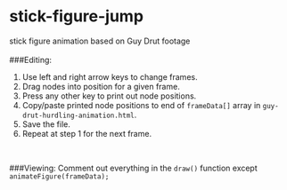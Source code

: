 # stick-figure-jump
stick figure animation based on Guy Drut footage
<br>
<br>
###Editing:
1. Use left and right arrow keys to change frames.<br>
2. Drag nodes into position for a given frame.<br>
3. Press any other key to print out node positions.<br>
4. Copy/paste printed node positions to end of `frameData[]` array in `guy-drut-hurdling-animation.html`.<br>
5. Save the file.<br>
6. Repeat at step 1 for the next frame.<br>
<br>

###Viewing:
Comment out everything in the `draw()` function except `animateFigure(frameData);`
